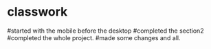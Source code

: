 # classwork
#started with the mobile before the desktop
#completed the section2
#completed the whole project.
#made some changes and all. 